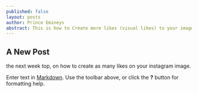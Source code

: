 ```yaml
---
published: false
layout: posts
author: Prince Emineys
abstract: This is how to Create more likes (visual likes) to your image on Instagram by using Gramblr tool
---
```

## A New Post

the next week top, on how to create as many likes on your instagram image.

Enter text in [Markdown](http://daringfireball.net/projects/markdown/). Use the toolbar above, or click the **?** button for formatting help.
